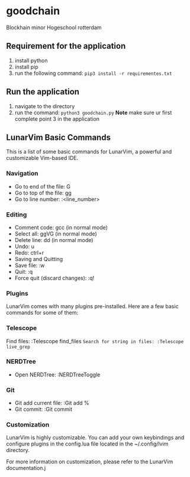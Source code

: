# goodchain
Blockhain minor Hogeschool rotterdam

## Requirement for the application
1. install python 
2. install pip
3. run the following command: `pip3 install -r requirementes.txt`


## Run the application
1. navigate to the directory 
2. run the command: `python3 goodchain.py`
**Note** make sure ur first complete point 3 in the application


## LunarVim Basic Commands
This is a list of some basic commands for LunarVim, a powerful and customizable Vim-based IDE.

### Navigation
* Go to end of the file: G
* Go to top of the file: gg
* Go to line number: :<line_number>

### Editing
* Comment code: gcc (in normal mode)
* Select all: ggVG (in normal mode)
* Delete line: dd (in normal mode)
* Undo: u
* Redo: ctrl+r
* Saving and Quitting
* Save file: :w
* Quit: :q
* Force quit (discard changes): :q!

### Plugins
LunarVim comes with many plugins pre-installed. Here are a few basic commands for some of them:

### Telescope
Find files: :Telescope find_files
`Search for string in files: :Telescope live_grep`

### NERDTree
* Open NERDTree: :NERDTreeToggle

### Git
* Git add current file: :Git add %
* Git commit: :Git commit

### Customization
LunarVim is highly customizable. You can add your own keybindings and configure plugins in the config.lua file located in the ~/.config/lvim directory.

For more information on customization, please refer to the LunarVim documentation.j

